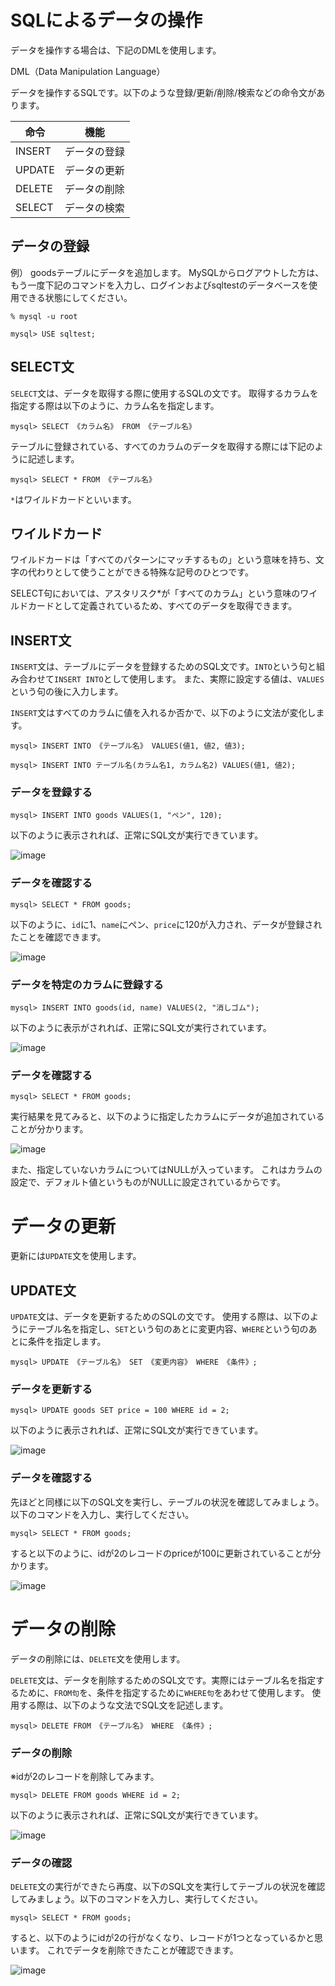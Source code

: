 # SQLによるデータの操作

データを操作する場合は、下記のDMLを使用します。

DML（Data Manipulation Language）

データを操作するSQLです。以下のような登録/更新/削除/検索などの命令文があります。

| 命令          | 機能        |
| ------------ | ----------- |
| INSERT       | データの登録         |
| UPDATE       | データの更新         |
| DELETE	     | データの削除         |
| SELECT	     | データの検索         |

## データの登録

例） goodsテーブルにデータを追加します。
MySQLからログアウトした方は、もう一度下記のコマンドを入力し、ログインおよびsqltestのデータベースを使用できる状態にしてください。

```ターミナル
% mysql -u root

mysql> USE sqltest;
```

## SELECT文

`SELECT`文は、データを取得する際に使用するSQLの文です。
取得するカラムを指定する際は以下のように、カラム名を指定します。

```ターミナル（MySQL）:SELECTでデータを取得するカラムを指定
mysql> SELECT 《カラム名》 FROM 《テーブル名》
```

テーブルに登録されている、すべてのカラムのデータを取得する際には下記のように記述します。

```ターミナル（MySQL）
mysql> SELECT * FROM 《テーブル名》
```

`*`はワイルドカードといいます。

## ワイルドカード

ワイルドカードは「すべてのパターンにマッチするもの」という意味を持ち、文字の代わりとして使うことができる特殊な記号のひとつです。

SELECT句においては、アスタリスク*が「すべてのカラム」という意味のワイルドカードとして定義されているため、すべてのデータを取得できます。

## INSERT文

`INSERT`文は、テーブルにデータを登録するためのSQL文です。`INTO`という句と組み合わせて`INSERT INTO`として使用します。
また、実際に設定する値は、`VALUES`という句の後に入力します。

`INSERT`文はすべてのカラムに値を入れるか否かで、以下のように文法が変化します。

```ターミナル（MySQL）:すべてのカラムに値を入れる場合
mysql> INSERT INTO 《テーブル名》 VALUES(値1, 値2, 値3);
```

```ターミナル（MySQL）:特定のカラムのみに値を入れる場合
mysql> INSERT INTO テーブル名(カラム名1, カラム名2) VALUES(値1, 値2);
```

###  データを登録する

```ターミナル（MySQL）
mysql> INSERT INTO goods VALUES(1, "ペン", 120);
```

以下のように表示されれば、正常にSQL文が実行できています。

![image](https://github.com/koharayuki/til/assets/132040884/e68b39aa-2fe7-4b32-b88e-fd772ecf0545)

###  データを確認する

```ターミナル（MySQL）
mysql> SELECT * FROM goods;
```

以下のように、`id`に1、`name`にペン、`price`に120が入力され、データが登録されたことを確認できます。

![image](https://github.com/koharayuki/til/assets/132040884/08cab762-3038-47b4-821b-86e6d234ad56)

###  データを特定のカラムに登録する

```ターミナル（MySQL）
mysql> INSERT INTO goods(id, name) VALUES(2, "消しゴム");
```

以下のように表示がされれば、正常にSQL文が実行されています。

![image](https://github.com/koharayuki/til/assets/132040884/9f501a62-4f01-472b-8c11-4015a9bb1b81)

###  データを確認する

```ターミナル（MySQL）
mysql> SELECT * FROM goods;
```

実行結果を見てみると、以下のように指定したカラムにデータが追加されていることが分かります。

![image](https://github.com/koharayuki/til/assets/132040884/033317ba-adf7-4597-8b63-9ede779140db)

また、指定していないカラムについてはNULLが入っています。
これはカラムの設定で、デフォルト値というものがNULLに設定されているからです。


# データの更新

更新には`UPDATE`文を使用します。

## UPDATE文

`UPDATE`文は、データを更新するためのSQLの文です。
使用する際は、以下のようにテーブル名を指定し、`SET`という句のあとに変更内容、`WHERE`という句のあとに条件を指定します。

```ターミナル（MySQL）:UPDATEでデータを更新
mysql> UPDATE 《テーブル名》 SET 《変更内容》 WHERE 《条件》;
```

###  データを更新する

```ターミナル（MySQL）
mysql> UPDATE goods SET price = 100 WHERE id = 2;
```

以下のように表示されれば、正常にSQL文が実行できています。

![image](https://github.com/koharayuki/til/assets/132040884/18123a00-5858-4816-880e-4d0eda20dfb1)

### データを確認する

先ほどと同様に以下のSQL文を実行し、テーブルの状況を確認してみましょう。以下のコマンドを入力し、実行してください。

```ターミナル（MySQL）
mysql> SELECT * FROM goods;
```

すると以下のように、idが2のレコードのpriceが100に更新されていることが分かります。

![image](https://github.com/koharayuki/til/assets/132040884/5ee6a16e-11c1-4cff-bd99-f404bbc7a944)


# データの削除

データの削除には、`DELETE`文を使用します。

`DELETE`文は、データを削除するためのSQL文です。実際にはテーブル名を指定するために、`FROM句`を、条件を指定するために`WHERE句`をあわせて使用します。
使用する際は、以下のような文法でSQL文を記述します。

```ターミナル（MySQL）:DELETEでデータを削除
mysql> DELETE FROM 《テーブル名》 WHERE 《条件》;
```

###  データの削除

※idが2のレコードを削除してみます。

```ターミナル（MySQL）
mysql> DELETE FROM goods WHERE id = 2;
```

以下のように表示されれば、正常にSQL文が実行できています。

![image](https://github.com/koharayuki/til/assets/132040884/e3238a5c-e83c-4e73-9528-bda311ec652c)

###  データの確認

`DELETE`文の実行ができたら再度、以下のSQL文を実行してテーブルの状況を確認してみましょう。以下のコマンドを入力し、実行してください。

```ターミナル（MySQL）
mysql> SELECT * FROM goods;
```

すると、以下のようにidが2の行がなくなり、レコードが1つとなっているかと思います。
これでデータを削除できたことが確認できます。

![image](https://github.com/koharayuki/til/assets/132040884/b282d874-8494-4143-8f77-5837ff4bbcb9)

